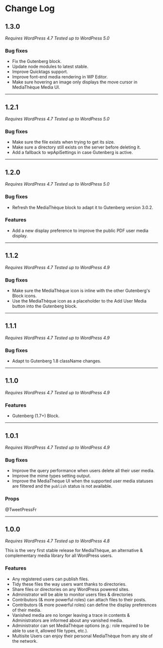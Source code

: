 # Change Log

## 1.3.0

_Requires WordPress 4.7_
_Tested up to WordPress 5.0_

### Bug fixes

- Fix the Gutenberg block.
- Update node modules to latest stable.
- Improve Quicktags support.
- Improve font-end media rendering in WP Editor.
- Make sure hovering an image only displays the move cursor in MediaThèque Media UI.

---

## 1.2.1

_Requires WordPress 4.7_
_Tested up to WordPress 5.0_

### Bug fixes

- Make sure the file exists when trying to get its size.
- Make sure a directory still exists on the server before deleting it.
- Add a fallback to wpApiSettings in case Gutenberg is active.

---

## 1.2.0

_Requires WordPress 4.7_
_Tested up to WordPress 5.0_

### Bug fixes

- Refresh the MediaThèque block to adapt it to Gutenberg version 3.0.2.

### Features

+ Add a new display preference to improve the public PDF user media display.

---

## 1.1.2

_Requires WordPress 4.7_
_Tested up to WordPress 4.9_

### Bug fixes

- Make sure the MediaThèque icon is inline with the other Gutenberg's Block icons.
- Use the MediaThèque icon as a placeholder to the Add User Media button into the Gutenberg block.

---

## 1.1.1

_Requires WordPress 4.7_
_Tested up to WordPress 4.9_

### Bug fixes

- Adapt to Gutenberg 1.8 className changes.

---

## 1.1.0

_Requires WordPress 4.7_
_Tested up to WordPress 4.9_

### Features

+ Gutenberg (1.7+) Block.

---

## 1.0.1

_Requires WordPress 4.7_
_Tested up to WordPress 4.9_

### Bug fixes

- Improve the query performance when users delete all their user media.
- Improve the mime types setting output.
- Improve the MediaTheque UI when the supported user media statuses are filtered and the `publish` status is not available.

### Props

@TweetPressFr

---

## 1.0.0

_Requires WordPress 4.7_
_Tested up to WordPress 4.8_

This is the very first stable release for MediaThèque, an alternative & complementary media library for all WordPress users.

### Features

+ Any registered users can publish files.
+ Tidy these files the way users want thanks to directories.
+ Share files or directories on any WordPress powered sites.
+ Administrator will be able to monitor users files & directories
+ Contributors (& more powerful roles) can attach files to their posts.
+ Contributors (& more powerful roles) can define the display preferences of their media.
+ Vanished media are no longer leaving a trace in contents & Administrators are informed about any vanished media.
+ Administrator can set MediaThèque options (e.g.: role required to be able to use it, allowed file types, etc.).
+ Multisite Users can enjoy their personal MediaThèque from any site of the network.
